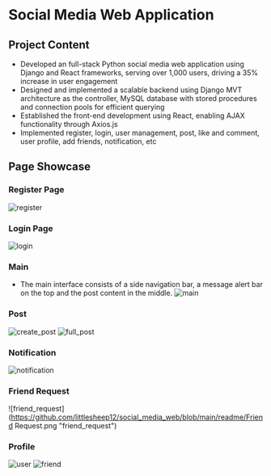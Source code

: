 # Social Media Web Application

## Project Content
- Developed an full-stack Python social media web application using Django and React frameworks, serving over 1,000 users, driving a 35% increase in user engagement
- Designed and implemented a scalable backend using Django MVT architecture as the controller, MySQL database with stored procedures and connection pools for efficient querying
- Established the front-end development using React, enabling AJAX functionality through Axios.js
- Implemented register, login, user management, post, like and comment, user profile, add friends, notification, etc

## Page Showcase
### Register Page
![register](https://github.com/littlesheep12/social_media_web/blob/main/readme/register_page.png "register")

### Login Page
![login](https://github.com/littlesheep12/social_media_web/blob/main/readme/login_page.png "login")

### Main
- The main interface consists of a side navigation bar, a message alert bar on the top and the post content in the middle.
![main](https://github.com/littlesheep12/social_media_web/blob/main/readme/main_page.png "main")

### Post
![create_post](https://github.com/littlesheep12/social_media_web/blob/main/readme/create_post.png "create_post")
![full_post](https://github.com/littlesheep12/social_media_web/blob/main/readme/Full_Post_Page.png "full_post")


### Notification
![notification](https://github.com/littlesheep12/social_media_web/blob/main/readme/Notifications.png "notification")

### Friend Request
![friend_request](https://github.com/littlesheep12/social_media_web/blob/main/readme/Friend Request.png "friend_request")

### Profile
![user](https://github.com/littlesheep12/social_media_web/blob/main/readme/user_profile.png "user")
![friend](https://github.com/littlesheep12/social_media_web/blob/main/readme/friend_profile.png "friend")
